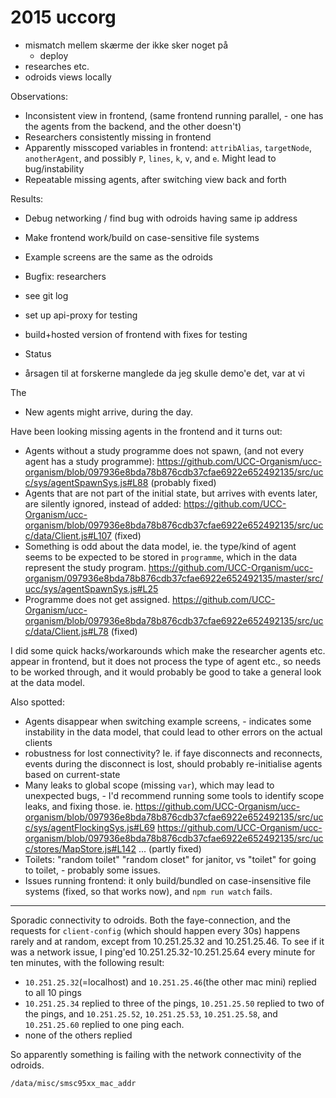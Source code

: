 # 2015 uccorg

- mismatch mellem skærme der ikke sker noget på
  - deploy
- researches etc.
- odroids views locally

Observations:

- Inconsistent view in frontend, (same frontend running parallel, - one has the agents from the backend, and the other doesn't)
- Researchers consistently missing in frontend
- Apparently misscoped variables in frontend: `attribAlias`, `targetNode`, `anotherAgent`, and possibly `P`, `lines`, `k`, `v`, and `e`. Might lead to bug/instability
- Repeatable missing agents, after switching view back and forth 

Results:

- Debug networking / find bug with odroids having same ip address
- Make frontend work/build on case-sensitive file systems
- Example screens are the same as the odroids
- Bugfix: researchers
- see git log
- set up api-proxy for testing
- build+hosted version of frontend with fixes for testing


- Status
- årsagen til at forskerne manglede da jeg skulle demo'e det, var at vi 


The 

- New agents might arrive, during the day. 


Have been looking missing agents in the frontend and it turns out:

- Agents without a study programme does not spawn, (and not every agent has a study programme): https://github.com/UCC-Organism/ucc-organism/blob/097936e8bda78b876cdb37cfae6922e652492135/src/ucc/sys/agentSpawnSys.js#L88 (probably fixed)
- Agents that are not part of the initial state, but arrives with events later, are silently ignored, instead of added: https://github.com/UCC-Organism/ucc-organism/blob/097936e8bda78b876cdb37cfae6922e652492135/src/ucc/data/Client.js#L107 (fixed)
- Something is odd about the data model, ie. the type/kind of agent seems to be expected to be stored in `programme`, which in the data represent the study program. https://github.com/UCC-Organism/ucc-organism/097936e8bda78b876cdb37cfae6922e652492135/master/src/ucc/sys/agentSpawnSys.js#L25
- Programme does not get assigned. https://github.com/UCC-Organism/ucc-organism/blob/097936e8bda78b876cdb37cfae6922e652492135/src/ucc/data/Client.js#L78 (fixed)

I did some quick hacks/workarounds which make the researcher agents etc. appear in frontend, but it does not process the type of agent etc., so needs to be worked through, and it would probably be good to take a general look at the data model.


Also spotted:

- Agents disappear when switching example screens, - indicates some instability in the data model, that could lead to other errors on the actual clients
- robustness for lost connectivity? Ie. if faye disconnects and reconnects, events during the disconnect is lost, should probably re-initialise agents based on current-state
- Many leaks to global scope (missing `var`), which may lead to unexpected bugs, - I'd recommend running some tools to identify scope leaks, and fixing those. ie. https://github.com/UCC-Organism/ucc-organism/blob/097936e8bda78b876cdb37cfae6922e652492135/src/ucc/sys/agentFlockingSys.js#L69 https://github.com/UCC-Organism/ucc-organism/blob/097936e8bda78b876cdb37cfae6922e652492135/src/ucc/stores/MapStore.js#L142 ...  (partly fixed)
- Toilets: "random toilet" "random closet" for janitor, vs "toilet" for going to toilet, - probably some issues.
- Issues running frontend: it only build/bundled on case-insensitive file systems (fixed, so that works now), and `npm run watch` fails.


----

Sporadic connectivity to odroids. Both the faye-connection, and the requests for `client-config` (which should happen every 30s) happens rarely and at random, except from 10.251.25.32 and 10.251.25.46. To see if it was a network issue, I ping'ed 10.251.25.32-10.251.25.64 every minute for ten minutes, with the following result:

- `10.251.25.32`(=localhost) and `10.251.25.46`(the other mac mini) replied to all 10 pings
- `10.251.25.34` replied to three of the pings, `10.251.25.50` replied to two of the pings, and `10.251.25.52`, `10.251.25.53`, `10.251.25.58`, and `10.251.25.60` replied to one ping each.
- none of the others replied

So apparently something is failing with the network connectivity of the odroids.

    /data/misc/smsc95xx_mac_addr


